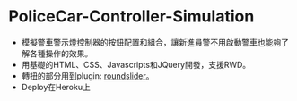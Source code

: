 # PoliceCar-Controller-Simulation

- 模擬警車警示燈控制器的按鈕配置和組合，讓新進員警不用啟動警車也能夠了解各種操作的效果。
- 用基礎的HTML、CSS、Javascripts和JQuery開發，支援RWD。
- 轉扭的部分用到plugin: [roundslider](http://roundsliderui.com/)。 
- Deploy在Heroku上
